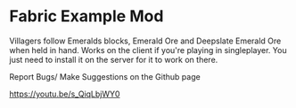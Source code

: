 # Fabric Example Mod

Villagers follow Emeralds blocks, Emerald Ore and Deepslate Emerald Ore when held in hand. Works on the client if you're playing in singleplayer. You just need to install it on the server for it to work on there.

 

Report Bugs/ Make Suggestions on the Github page


https://youtu.be/s_QiqLbjWY0
